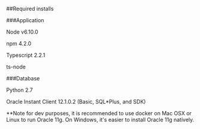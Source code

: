 ##Required installs

###Application

Node v6.10.0

npm 4.2.0

Typescript 2.2.1

ts-node

###Database

Python 2.7

Oracle Instant Client 12.1.0.2 (Basic, SQL*Plus, and SDK)

**Note for dev purposes, it is recommended to use docker on Mac OSX or Linux to run Oracle 11g.  On Windows, it's easier to install Oracle 11g natively.

